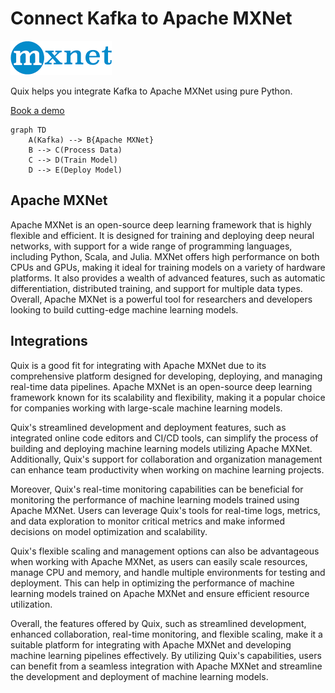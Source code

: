 # Connect Kafka to Apache MXNet

![](./images/logo_1.jpg)

Quix helps you integrate Kafka to Apache MXNet using pure Python.

<div>
<a class="md-button md-button--primary" href="https://share.hsforms.com/1iW0TmZzKQMChk0lxd_tGiw4yjw2?__hstc=175542013.2303933fbd746c0ac86d9ccbe9bc9100.1728383268831.1729603416735.1729620918855.31&__hssc=175542013.1.1729620918855&__hsfp=2132701734" target="_blank" style="margin-right:.5rem;">Book a demo</a>
<br/>
</div>

```mermaid
graph TD
    A(Kafka) --> B{Apache MXNet}
    B --> C(Process Data)
    C --> D(Train Model)
    D --> E(Deploy Model)
```

## Apache MXNet

Apache MXNet is an open-source deep learning framework that is highly flexible and efficient. It is designed for training and deploying deep neural networks, with support for a wide range of programming languages, including Python, Scala, and Julia. MXNet offers high performance on both CPUs and GPUs, making it ideal for training models on a variety of hardware platforms. It also provides a wealth of advanced features, such as automatic differentiation, distributed training, and support for multiple data types. Overall, Apache MXNet is a powerful tool for researchers and developers looking to build cutting-edge machine learning models.

## Integrations

Quix is a good fit for integrating with Apache MXNet due to its comprehensive platform designed for developing, deploying, and managing real-time data pipelines. Apache MXNet is an open-source deep learning framework known for its scalability and flexibility, making it a popular choice for companies working with large-scale machine learning models. 

Quix's streamlined development and deployment features, such as integrated online code editors and CI/CD tools, can simplify the process of building and deploying machine learning models utilizing Apache MXNet. Additionally, Quix's support for collaboration and organization management can enhance team productivity when working on machine learning projects.

Moreover, Quix's real-time monitoring capabilities can be beneficial for monitoring the performance of machine learning models trained using Apache MXNet. Users can leverage Quix's tools for real-time logs, metrics, and data exploration to monitor critical metrics and make informed decisions on model optimization and scalability.

Quix's flexible scaling and management options can also be advantageous when working with Apache MXNet, as users can easily scale resources, manage CPU and memory, and handle multiple environments for testing and deployment. This can help in optimizing the performance of machine learning models trained on Apache MXNet and ensure efficient resource utilization.

Overall, the features offered by Quix, such as streamlined development, enhanced collaboration, real-time monitoring, and flexible scaling, make it a suitable platform for integrating with Apache MXNet and developing machine learning pipelines effectively. By utilizing Quix's capabilities, users can benefit from a seamless integration with Apache MXNet and streamline the development and deployment of machine learning models.

